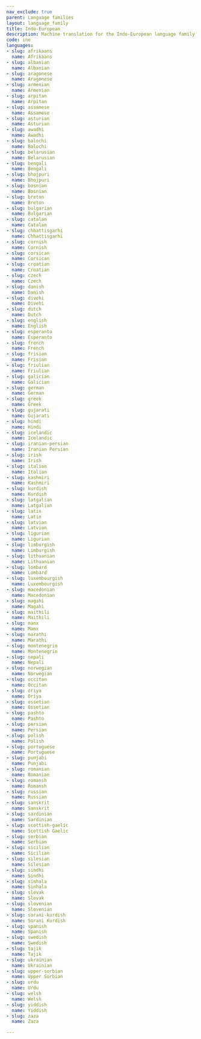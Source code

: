 ```yaml
---
nav_exclude: true
parent: Language families
layout: language_family
title: Indo-European
description: Machine translation for the Indo-European language family
code: ine
languages:
- slug: afrikaans
  name: Afrikaans
- slug: albanian
  name: Albanian
- slug: aragonese
  name: Aragonese
- slug: armenian
  name: Armenian
- slug: arpitan
  name: Arpitan
- slug: assamese
  name: Assamese
- slug: asturian
  name: Asturian
- slug: awadhi
  name: Awadhi
- slug: balochi
  name: Balochi
- slug: belarusian
  name: Belarusian
- slug: bengali
  name: Bengali
- slug: bhojpuri
  name: Bhojpuri
- slug: bosnian
  name: Bosnian
- slug: breton
  name: Breton
- slug: bulgarian
  name: Bulgarian
- slug: catalan
  name: Catalan
- slug: chhattisgarhi
  name: Chhattisgarhi
- slug: cornish
  name: Cornish
- slug: corsican
  name: Corsican
- slug: croatian
  name: Croatian
- slug: czech
  name: Czech
- slug: danish
  name: Danish
- slug: divehi
  name: Divehi
- slug: dutch
  name: Dutch
- slug: english
  name: English
- slug: esperanto
  name: Esperanto
- slug: french
  name: French
- slug: frisian
  name: Frisian
- slug: friulian
  name: Friulian
- slug: galician
  name: Galician
- slug: german
  name: German
- slug: greek
  name: Greek
- slug: gujarati
  name: Gujarati
- slug: hindi
  name: Hindi
- slug: icelandic
  name: Icelandic
- slug: iranian-persian
  name: Iranian Persian
- slug: irish
  name: Irish
- slug: italian
  name: Italian
- slug: kashmiri
  name: Kashmiri
- slug: kurdish
  name: Kurdish
- slug: latgalian
  name: Latgalian
- slug: latin
  name: Latin
- slug: latvian
  name: Latvian
- slug: ligurian
  name: Ligurian
- slug: limburgish
  name: Limburgish
- slug: lithuanian
  name: Lithuanian
- slug: lombard
  name: Lombard
- slug: luxembourgish
  name: Luxembourgish
- slug: macedonian
  name: Macedonian
- slug: magahi
  name: Magahi
- slug: maithili
  name: Maithili
- slug: manx
  name: Manx
- slug: marathi
  name: Marathi
- slug: montenegrin
  name: Montenegrin
- slug: nepali
  name: Nepali
- slug: norwegian
  name: Norwegian
- slug: occitan
  name: Occitan
- slug: oriya
  name: Oriya
- slug: ossetian
  name: Ossetian
- slug: pashto
  name: Pashto
- slug: persian
  name: Persian
- slug: polish
  name: Polish
- slug: portuguese
  name: Portuguese
- slug: punjabi
  name: Punjabi
- slug: romanian
  name: Romanian
- slug: romansh
  name: Romansh
- slug: russian
  name: Russian
- slug: sanskrit
  name: Sanskrit
- slug: sardinian
  name: Sardinian
- slug: scottish-gaelic
  name: Scottish Gaelic
- slug: serbian
  name: Serbian
- slug: sicilian
  name: Sicilian
- slug: silesian
  name: Silesian
- slug: sindhi
  name: Sindhi
- slug: sinhala
  name: Sinhala
- slug: slovak
  name: Slovak
- slug: slovenian
  name: Slovenian
- slug: sorani-kurdish
  name: Sorani Kurdish
- slug: spanish
  name: Spanish
- slug: swedish
  name: Swedish
- slug: tajik
  name: Tajik
- slug: ukrainian
  name: Ukrainian
- slug: upper-sorbian
  name: Upper Sorbian
- slug: urdu
  name: Urdu
- slug: welsh
  name: Welsh
- slug: yiddish
  name: Yiddish
- slug: zaza
  name: Zaza

---
```


